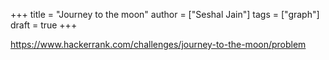 +++
title = "Journey to the moon"
author = ["Seshal Jain"]
tags = ["graph"]
draft = true
+++

<https://www.hackerrank.com/challenges/journey-to-the-moon/problem>
